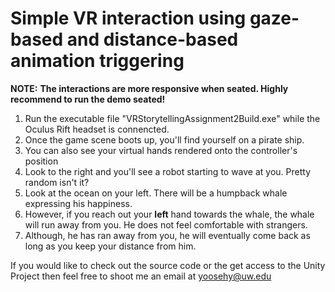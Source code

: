 # Simple VR interaction using gaze-based and distance-based animation triggering

**NOTE:** __The interactions are more responsive when seated. Highly recommend to run the demo seated!__

1. Run the executable file "VRStorytellingAssignment2Build.exe" while the Oculus Rift headset is connencted.
2. Once the game scene boots up, you'll find yourself on a pirate ship. 
3. You can also see your virtual hands rendered onto the controller's position
4. Look to the right and you'll see a robot starting to wave at you. Pretty random isn't it?
5. Look at the ocean on your left. There will be a humpback whale expressing his happiness. 
6. However, if you reach out your __**left**__ hand towards the whale, the whale will run away from you. He does not feel comfortable with strangers.
7. Although, he has ran away from you, he will eventually come back as long as you keep your distance from him. 


If you would like to check out the source code or the get access to the Unity Project then feel free to shoot me an email at yoosehy@uw.edu
